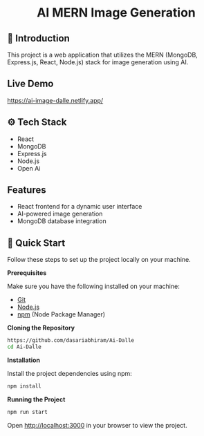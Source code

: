 # <div align="center">
 
  <h1 align="center"> AI MERN Image Generation

</h1>
</div>

## <a name="introduction">🤖 Introduction</a>

This project is a web application that utilizes the MERN (MongoDB, Express.js, React, Node.js) stack for image generation using AI.

## <a name="livedemo">Live Demo</a>

https://ai-image-dalle.netlify.app/


## <a name="tech-stack">⚙️ Tech Stack </a>

- React
- MongoDB
- Express.js
- Node.js
- Open Ai

## Features
- React frontend for a dynamic user interface
- AI-powered image generation
- MongoDB database integration


## <a name="quick-start">🤸 Quick Start</a>

Follow these steps to set up the project locally on your machine.

**Prerequisites**

Make sure you have the following installed on your machine:

- [Git](https://git-scm.com/)
- [Node.js](https://nodejs.org/en)
- [npm](https://www.npmjs.com/) (Node Package Manager)

**Cloning the Repository**

```bash
https://github.com/dasariabhiram/Ai-Dalle
cd Ai-Dalle
```

**Installation**

Install the project dependencies using npm:

```bash
npm install
```


**Running the Project**

```bash
npm run start
```

Open [http://localhost:3000](http://localhost:3000) in your browser to view the project.



